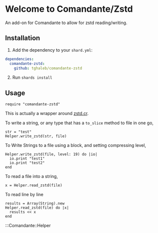 # Welcome to Comandante/Zstd

An add-on for Comandante to allow for zstd reading/writing.

## Installation

1. Add the dependency to your `shard.yml`:

```yaml
dependencies:
  comandante-zstd:
    github: tghaleb/comandante-zstd
```

2. Run `shards install`

## Usage

```crystal
require "comandante-zstd"
```

This is actually a wrapper around [zstd.cr](https://github.com/didactic-drunk/zstd.cr). 

To write a string, or any type that has a `to_slice` method to file in
one go,

```crystal
str = "test"
Helper.write_zstd(str, file)
```

To Write Strings to a file using a block, and setting compressing level,

```crystal
Helper.write_zstd(file, level: 19) do |io|
  io.print "test1"
  io.print "test2"
end
```

To read a file into a string,

```crystal
x = Helper.read_zstd(file)
```

To read line by line

```crystal
results = Array(String).new
Helper.read_zstd(file) do |x|
  results << x
end
```

:::Comandante::Helper

